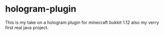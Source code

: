 # hologram-plugin
This is my take on a hologram plugin for minecraft bukkit 1.12
also my verry first real java project.
